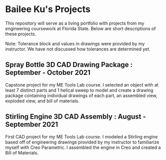# Bailee Ku's Projects
This repository will serve as a living portfolio with projects from my engineering coursework at Florida State. Below are short descriptions of these projects.

Note: Tolerance block and values in drawings were provided by my instructor. We have not discussed how tolerances are determined yet.

## Spray Bottle 3D CAD Drawing Package : September - October 2021
Capstone project for my ME Tools Lab course. I selected an object with at least 7 distinct parts and 1 helical sweep to model and create a drawing package containing individual drawings of each part, an assembled view, exploded view, and bill of materials.

## Stirling Engine 3D CAD Assembly : August - September 2021
First CAD project for my ME Tools Lab course. I modeled a Stirling engine based off of engineering drawings provided by my instructor to familiarize myself with Creo Parametric. I assembled the engine in Creo and created a Bill of Materials. 
